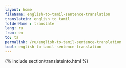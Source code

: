 ```yaml
---
layout: home
fileName: english-to-tamil-sentence-translation
translatein: english_to_tamil
folderName : translate
lang: ru
from: en
to: ta
permalink: /ru/english-to-tamil-sentence-translation
tool: english-to-tamil-sentence-translation
---
```

{% include section/translateinto.html %}